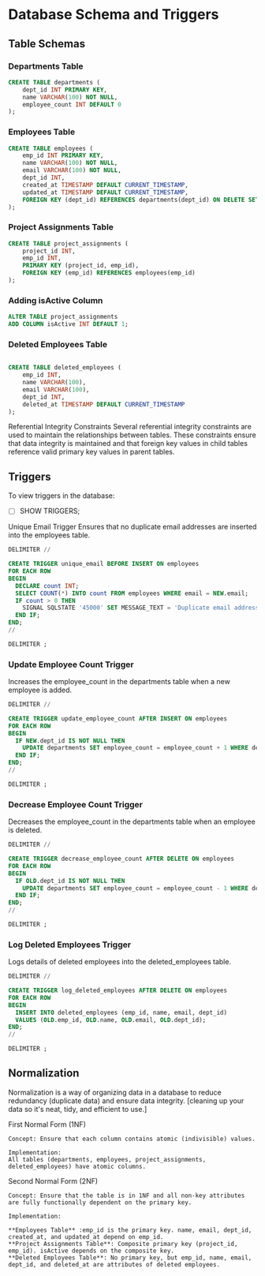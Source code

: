 # Database Schema and Triggers

## Table Schemas

### Departments Table
```sql
CREATE TABLE departments (
    dept_id INT PRIMARY KEY,
    name VARCHAR(100) NOT NULL,
    employee_count INT DEFAULT 0
);
```

### Employees Table

```sql
CREATE TABLE employees (
    emp_id INT PRIMARY KEY,
    name VARCHAR(100) NOT NULL,
    email VARCHAR(100) NOT NULL,
    dept_id INT,
    created_at TIMESTAMP DEFAULT CURRENT_TIMESTAMP,
    updated_at TIMESTAMP DEFAULT CURRENT_TIMESTAMP,
    FOREIGN KEY (dept_id) REFERENCES departments(dept_id) ON DELETE SET NULL
);
```

### Project Assignments Table

```sql
CREATE TABLE project_assignments (
    project_id INT,
    emp_id INT,
    PRIMARY KEY (project_id, emp_id),
    FOREIGN KEY (emp_id) REFERENCES employees(emp_id)
);
```

### Adding isActive Column

```sql
ALTER TABLE project_assignments
ADD COLUMN isActive INT DEFAULT 1;
```

### Deleted Employees Table

```sql

CREATE TABLE deleted_employees (
    emp_id INT,
    name VARCHAR(100),
    email VARCHAR(100),
    dept_id INT,
    deleted_at TIMESTAMP DEFAULT CURRENT_TIMESTAMP
);
```

Referential Integrity Constraints
Several referential integrity constraints are used to maintain the relationships between tables. These constraints ensure that data integrity is maintained and that foreign key values in child tables reference valid primary key values in parent tables.

## Triggers

To view triggers in the database:

- [ ] SHOW TRIGGERS;


Unique Email Trigger
Ensures that no duplicate email addresses are inserted into the employees table.

```sql
DELIMITER //

CREATE TRIGGER unique_email BEFORE INSERT ON employees
FOR EACH ROW
BEGIN
  DECLARE count INT;
  SELECT COUNT(*) INTO count FROM employees WHERE email = NEW.email;
  IF count > 0 THEN
    SIGNAL SQLSTATE '45000' SET MESSAGE_TEXT = 'Duplicate email address';
  END IF;
END;
//

DELIMITER ;
```

### Update Employee Count Trigger
Increases the employee_count in the departments table when a new employee is added.

```sql
DELIMITER //

CREATE TRIGGER update_employee_count AFTER INSERT ON employees
FOR EACH ROW
BEGIN
  IF NEW.dept_id IS NOT NULL THEN
    UPDATE departments SET employee_count = employee_count + 1 WHERE dept_id = NEW.dept_id;
  END IF;
END;
//

DELIMITER ;
```
### Decrease Employee Count Trigger
Decreases the employee_count in the departments table when an employee is deleted.

```sql
DELIMITER //

CREATE TRIGGER decrease_employee_count AFTER DELETE ON employees
FOR EACH ROW
BEGIN
  IF OLD.dept_id IS NOT NULL THEN
    UPDATE departments SET employee_count = employee_count - 1 WHERE dept_id = OLD.dept_id;
  END IF;
END;
//

DELIMITER ;
```

### Log Deleted Employees Trigger
Logs details of deleted employees into the deleted_employees table.

```sql
DELIMITER //

CREATE TRIGGER log_deleted_employees AFTER DELETE ON employees
FOR EACH ROW
BEGIN
  INSERT INTO deleted_employees (emp_id, name, email, dept_id)
  VALUES (OLD.emp_id, OLD.name, OLD.email, OLD.dept_id);
END;
//

DELIMITER ;
```

## Normalization

Normalization is a way of organizing data in a database to reduce redundancy (duplicate data) and ensure data integrity. 
[cleaning up your data so it's neat, tidy, and efficient to use.]

First Normal Form (1NF)

    Concept: Ensure that each column contains atomic (indivisible) values.
    
    Implementation:
    All tables (departments, employees, project_assignments, deleted_employees) have atomic columns.

Second Normal Form (2NF)

    Concept: Ensure that the table is in 1NF and all non-key attributes are fully functionally dependent on the primary key.
    
    Implementation:
    
    **Employees Table** :emp_id is the primary key. name, email, dept_id, created_at, and updated_at depend on emp_id.
    **Project Assignments Table**: Composite primary key (project_id, emp_id). isActive depends on the composite key.
    **Deleted Employees Table**: No primary key, but emp_id, name, email, dept_id, and deleted_at are attributes of deleted employees.
